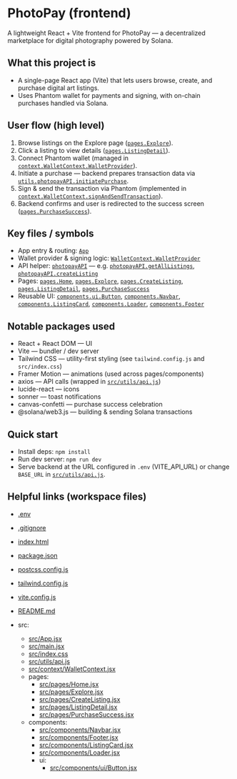 # PhotoPay (frontend)

A lightweight React + Vite frontend for PhotoPay — a decentralized marketplace for digital photography powered by Solana.

## What this project is
- A single-page React app (Vite) that lets users browse, create, and purchase digital art listings.
- Uses Phantom wallet for payments and signing, with on-chain purchases handled via Solana.

## User flow (high level)
1. Browse listings on the Explore page ([`pages.Explore`](src/pages/Explore.jsx)).
2. Click a listing to view details ([`pages.ListingDetail`](src/pages/ListingDetail.jsx)).
3. Connect Phantom wallet (managed in [`context.WalletContext.WalletProvider`](src/context/WalletContext.jsx)).
4. Initiate a purchase — backend prepares transaction data via [`utils.photopayAPI.initiatePurchase`](src/utils/api.js).
5. Sign & send the transaction via Phantom (implemented in [`context.WalletContext.signAndSendTransaction`](src/context/WalletContext.jsx)).
6. Backend confirms and user is redirected to the success screen ([`pages.PurchaseSuccess`](src/pages/PurchaseSuccess.jsx)).

## Key files / symbols
- App entry & routing: [`App`](src/App.jsx)  
- Wallet provider & signing logic: [`WalletContext.WalletProvider`](src/context/WalletContext.jsx)  
- API helper: [`photopayAPI`](src/utils/api.js) — e.g. [`photopayAPI.getAllListings`](src/utils/api.js), [`photopayAPI.createListing`](src/utils/api.js)  
- Pages: [`pages.Home`](src/pages/Home.jsx), [`pages.Explore`](src/pages/Explore.jsx), [`pages.CreateListing`](src/pages/CreateListing.jsx), [`pages.ListingDetail`](src/pages/ListingDetail.jsx), [`pages.PurchaseSuccess`](src/pages/PurchaseSuccess.jsx)  
- Reusable UI: [`components.ui.Button`](src/components/ui/Button.jsx), [`components.Navbar`](src/components/Navbar.jsx), [`components.ListingCard`](src/components/ListingCard.jsx), [`components.Loader`](src/components/Loader.jsx), [`components.Footer`](src/components/Footer.jsx)

## Notable packages used
- React + React DOM — UI
- Vite — bundler / dev server
- Tailwind CSS — utility-first styling (see `tailwind.config.js` and `src/index.css`)
- Framer Motion — animations (used across pages/components)
- axios — API calls (wrapped in [`src/utils/api.js`](src/utils/api.js))
- lucide-react — icons
- sonner — toast notifications
- canvas-confetti — purchase success celebration
- @solana/web3.js — building & sending Solana transactions

## Quick start
- Install deps: `npm install`  
- Run dev server: `npm run dev`  
- Serve backend at the URL configured in `.env` (VITE_API_URL) or change `BASE_URL` in [`src/utils/api.js`](src/utils/api.js).

## Helpful links (workspace files)
- [.env](.env)  
- [.gitignore](.gitignore)  
- [index.html](index.html)  
- [package.json](package.json)  
- [postcss.config.js](postcss.config.js)  
- [tailwind.config.js](tailwind.config.js)  
- [vite.config.js](vite.config.js)  
- [README.md](README.md)  

- src:
  - [src/App.jsx](src/App.jsx)
  - [src/main.jsx](src/main.jsx)
  - [src/index.css](src/index.css)
  - [src/utils/api.js](src/utils/api.js)
  - [src/context/WalletContext.jsx](src/context/WalletContext.jsx)
  - pages:
    - [src/pages/Home.jsx](src/pages/Home.jsx)
    - [src/pages/Explore.jsx](src/pages/Explore.jsx)
    - [src/pages/CreateListing.jsx](src/pages/CreateListing.jsx)
    - [src/pages/ListingDetail.jsx](src/pages/ListingDetail.jsx)
    - [src/pages/PurchaseSuccess.jsx](src/pages/PurchaseSuccess.jsx)
  - components:
    - [src/components/Navbar.jsx](src/components/Navbar.jsx)
    - [src/components/Footer.jsx](src/components/Footer.jsx)
    - [src/components/ListingCard.jsx](src/components/ListingCard.jsx)
    - [src/components/Loader.jsx](src/components/Loader.jsx)
    - ui:
      - [src/components/ui/Button.jsx](src/components/ui/Button.jsx)


